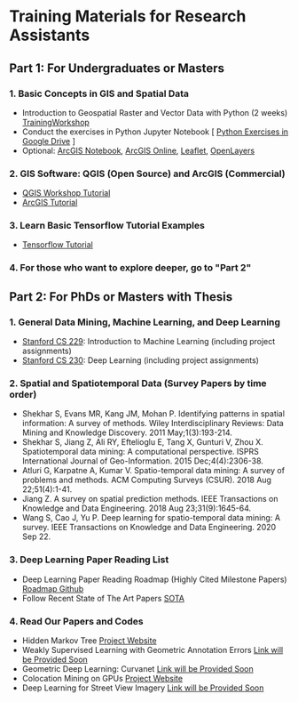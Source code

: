 # **Training Materials for Research Assistants** 




## **Part 1: For Undergraduates or Masters**

### 1. Basic Concepts in GIS and Spatial Data
 
- Introduction to Geospatial Raster and Vector Data with Python (2
weeks) [TrainingWorkshop]
-  Conduct the exercises in Python Jupyter Notebook [ [Python Exercises in Google Drive] ]
-  Optional: [ArcGIS Notebook], [ArcGIS Online], [Leaflet], [OpenLayers]

### 2. GIS Software: QGIS (Open Source) and ArcGIS (Commercial)
- [QGIS Workshop Tutorial]
- [ArcGIS Tutorial]

### 3.	Learn Basic Tensorflow Tutorial Examples
- [Tensorflow Tutorial]
 
### 4. For those who want to explore deeper, go to "Part 2"



## **Part 2: For PhDs or Masters with Thesis**
 
### 1.	General Data Mining, Machine Learning, and Deep Learning
- [Stanford CS 229]: Introduction to Machine Learning (including project assignments)
- [Stanford CS 230]: Deep Learning (including project assignments)

### 2.	Spatial and Spatiotemporal Data (Survey Papers by time order)
- Shekhar S, Evans MR, Kang JM, Mohan P. Identifying patterns in spatial information: A survey of methods. Wiley Interdisciplinary Reviews: Data Mining and Knowledge Discovery. 2011 May;1(3):193-214.
-	Shekhar S, Jiang Z, Ali RY, Eftelioglu E, Tang X, Gunturi V, Zhou X. Spatiotemporal data mining: A computational perspective. ISPRS International Journal of Geo-Information. 2015 Dec;4(4):2306-38.
- 	Atluri G, Karpatne A, Kumar V. Spatio-temporal data mining: A survey of problems and methods. ACM Computing Surveys (CSUR). 2018 Aug 22;51(4):1-41.
- Jiang Z. A survey on spatial prediction methods. IEEE Transactions on Knowledge and Data Engineering. 2018 Aug 23;31(9):1645-64.
- Wang S, Cao J, Yu P. Deep learning for spatio-temporal data mining: A survey. IEEE Transactions on Knowledge and Data Engineering. 2020 Sep 22.

### 3.	Deep Learning Paper Reading List
- Deep Learning Paper Reading Roadmap (Highly Cited Milestone Papers) [Roadmap Github] 
- Follow Recent State of The Art Papers [SOTA]

### 4.	Read Our Papers and Codes
- Hidden Markov Tree [Project Website](https://spatialdatasciencegroup.github.io/HMCT/)
- Weakly Supervised Learning with Geometric Annotation Errors [Link will be Provided Soon]
- Geometric Deep Learning: Curvanet [Link will be Provided Soon] 
- Colocation Mining on GPUs [Project Website](https://spatialdatasciencegroup.github.io/HMCT/)
- Deep Learning for Street View Imagery [Link will be Provided Soon] 


 [//]: # (These are reference links used in the body of this note and get stripped out when the markdown processor does its job. There is no need to format nicely because it shouldn't be seen. Thanks SO - http://stackoverflow.com/questions/4823468/store-comments-in-markdown-syntax)

   [TrainingWorkshop]: <https://carpentries-incubator.github.io/geospatial-python/>
   [Python Exercises in Google Drive]: <https://drive.google.com/drive/u/0/folders/1DehyLqaBUhTIlUDXJlyFrvbtvO_T8EAm>
   [ArcGIS Online]: <https://learn-arcgis-learngis.hub.arcgis.com/>
   [ArcGIS Notebook]: <https://www.esri.com/en-us/arcgis/products/arcgis-notebooks/overview>
   [Leaflet]: <https://leafletjs.com/>
   [OpenLayers]: <https://openlayers.org/en/latest/doc/tutorials/>
   [QGIS Workshop Tutorial]: <https://gis.harvard.edu/qgis-workshop-and-video-tutorials-0>
   [ArcGIS Tutorial]: <https://www.esri.com/training/catalog/59c40f6fde53ed5705e39c5a/introduction-to-gis-using-arcgis/>
   [Tensorflow Tutorial]: <https://www.tensorflow.org/tutorials>
   [Link will be Provided Soon]: <https://github.com/spatialdatasciencegroup/RATraining>
   [Stanford CS 229]: <https://see.stanford.edu/Course/CS229>
   [Stanford CS 230]: <https://cs230.stanford.edu/lecture/>
   [Roadmap Github]: <https://github.com/floodsung/Deep-Learning-Papers-Reading-Roadmap>
   [SOTA]: <https://paperswithcode.com/sota>

<!--
### 4.	Projects and Codes from Our Group
- Hidden Markov Tree Model (Project Site)
o	Most Updated C++ Codes for HMT (supporting HMT, HMCT, FIST)
o	Other backup versions: KDD18, KDD19, TKDE19, TKDE20 (for reproducibility)
o	Python Version: TBD with Jack O'Donohue
o	ArcGIS Plugin Version:  TBD
o	ArcGIS Online Version: TBD
•	Geometric Annotation Errors (Project Site)
o	SegmentShiftNet: ACM TIST Version 
o	PointShiftNet: KDD 2021 Version
o	UncertaintyVectorNet: TBD
•	Geometric Deep Learning: Curvanet (Project Site)
o	KDD 2020 Version
o	Journal Extension Version
•	Colocation Mining on GPUs (Project Site)
o	SSTD 2017 Version
o	TBD 2018 Version 
•	Street View Image Classification  (Project Site)
o	ACM TDS Version
->
